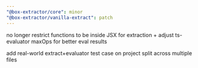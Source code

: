 ```yaml
---
"@box-extractor/core": minor
"@box-extractor/vanilla-extract": patch
---
```


no longer restrict functions to be inside JSX for extraction + adjust ts-evaluator maxOps for better eval results

add real-world extract+evaluator test case on project split across multiple files
